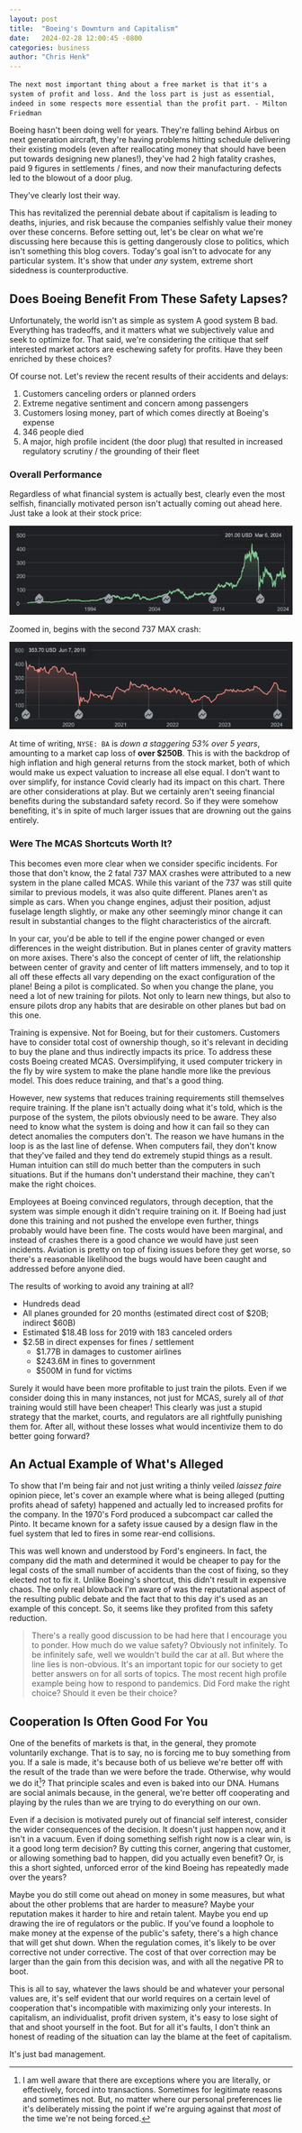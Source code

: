 ```yaml
---
layout: post
title:  "Boeing's Downturn and Capitalism"
date:   2024-02-28 12:00:45 -0800
categories: business
author: "Chris Henk"
---
```


`The next most important thing about a free market is that it's a system of profit and loss. And the loss part is just as essential, indeed in some respects more essential than the profit part. - Milton Friedman`

Boeing hasn't been doing well for years. They're falling behind Airbus on next generation aircraft, they're having problems hitting schedule delivering their existing models (even after reallocating money that should have been put towards designing new planes!), they've had 2 high fatality crashes, paid 9 figures in settlements / fines, and now their manufacturing defects led to the blowout of a door plug.

They've clearly lost their way.

This has revitalized the perennial debate about if capitalism is leading to deaths, injuries, and risk because the companies selfishly value their money over these concerns. Before setting out, let's be clear on what we're discussing here because this is getting dangerously close to politics, which isn't something this blog covers. Today's goal isn't to advocate for any particular system. It's show that under *any* system, extreme short sidedness is counterproductive.  

## Does Boeing Benefit From These Safety Lapses?

Unfortunately, the world isn't as simple as system A good system B bad. Everything has tradeoffs, and it matters what we subjectively value and seek to optimize for. That said, we're considering the critique that self interested market actors are eschewing safety for profits. Have they been enriched by these choices?

Of course not. Let's review the recent results of their accidents and delays:

1. Customers canceling orders or planned orders
2. Extreme negative sentiment and concern among passengers
3. Customers losing money, part of which comes directly at Boeing's expense
4. 346 people died
5. A major, high profile incident (the door plug) that resulted in increased regulatory scrutiny / the grounding of their fleet

### Overall Performance

Regardless of what financial system is actually best, clearly even the most selfish, financially motivated person isn't actually coming out ahead here. Just take a look at their stock price:

![image-20240306135738413](/assets/img/boeing-capitalism.assets/image-20240306135738413.png) 

Zoomed in, begins with the second 737 MAX crash:

![image-20240306135851425](/assets/img/boeing-capitalism.assets/image-20240306135851425.png)

At time of writing, `NYSE: BA` is *down a staggering 53% over 5 years*, amounting to a market cap loss of **over $250B**. This is with the backdrop of high inflation and high general returns from the stock market, both of which would make us expect valuation to increase all else equal. I don't want to over simplify, for instance Covid clearly had its impact on this chart. There are other considerations at play. But we certainly aren't seeing financial benefits during the substandard safety record. So if they were somehow benefiting, it's in spite of much larger issues that are drowning out the gains entirely.

### Were The MCAS Shortcuts Worth It?

This becomes even more clear when we consider specific incidents. For those that don't know, the 2 fatal 737 MAX crashes were attributed to a new system in the plane called MCAS. While this variant of the 737 was still quite similar to previous models, it was also quite different. Planes aren't as simple as cars. When you change engines, adjust their position, adjust fuselage length slightly, or make any other seemingly minor change it can result in substantial changes to the flight characteristics of the aircraft.

In your car, you'd be able to tell if the engine power changed or even differences in the weight distribution. But in planes center of gravity matters on more axises. There's also the concept of center of lift, the relationship between center of gravity and center of lift matters immensely, and to top it all off these effects all vary depending on the exact configuration of the plane! Being a pilot is complicated. So when you change the plane, you need a lot of new training for pilots. Not only to learn new things, but also to ensure pilots drop any habits that are desirable on other planes but bad on this one.

Training is expensive. Not for Boeing, but for their customers. Customers have to consider total cost of ownership though, so it's relevant in deciding to buy the plane and thus indirectly impacts its price. To address these costs Boeing created MCAS. Oversimplifying, it used computer trickery in the fly by wire system to make the plane handle more like the previous model. This does reduce training, and that's a good thing. 

However, new systems that reduces training requirements still themselves require training. If the plane isn't actually doing what it's told, which is the purpose of the system, the pilots obviously need to be aware. They also need to know what the system is doing and how it can fail so they can detect anomalies the computers don't. The reason we have humans in the loop is as the last line of defense. When computers fail, they don't know that they've failed and they tend do extremely stupid things as a result. Human intuition can still do much better than the computers in such situations. But if the humans don't understand their machine, they can't make the right choices.

Employees at Boeing convinced regulators, through deception, that the system was simple enough it didn't require training on it. If Boeing had just done this training and not pushed the envelope even further, things probably would have been fine. The costs would have been marginal, and instead of crashes there is a good chance we would have just seen incidents. Aviation is pretty on top of fixing issues before they get worse, so there's a reasonable likelihood the bugs would have been caught and addressed before anyone died.

The results of working to avoid any training at all?

- Hundreds dead
- All planes grounded for 20 months (estimated direct cost of $20B; indirect \$60B)
- Estimated $18.4B loss for 2019 with 183 canceled orders
- $2.5B in direct expenses for fines / settlement
  - $1.77B in damages to customer airlines
  - $243.6M in fines to government
  - $500M in fund for victims

Surely it would have been more profitable to just train the pilots. Even if we consider doing this in many instances, not just for MCAS, surely all of *that* training would still have been cheaper! This clearly was just a stupid strategy that the market, courts, and regulators are all rightfully punishing them for. After all, without these losses what would incentivize them to do better going forward?

## An Actual Example of What's Alleged

To show that I'm being fair and not just writing a thinly veiled *laissez faire* opinion piece, let's cover an example where what is being alleged (putting profits ahead of safety) happened and actually led to increased profits for the company. In the 1970's Ford produced a subcompact car called the Pinto. It became known for a safety issue caused by a design flaw in the fuel system that led to fires in some rear-end collisions.

This was well known and understood by Ford's engineers. In fact, the company did the math and determined it would be cheaper to pay for the legal costs of the small number of accidents than the cost of fixing, so they elected not to fix it. Unlike Boeing's shortcut, this didn't result in expensive chaos. The only real blowback I'm aware of was the reputational aspect of the resulting public debate and the fact that to this day it's used as an example of this concept. So, it seems like they profited from this safety reduction.

> There's a really good discussion to be had here that I encourage you to ponder. How much do we value safety? Obviously not infinitely. To be infinitely safe, well we wouldn't build the car at all. But where the line lies is non-obvious. It's an important topic for our society to get better answers on for all sorts of topics. The most recent high profile example being how to respond to pandemics. Did Ford make the right choice? Should it even be their choice?

## Cooperation Is Often Good For You

One of the benefits of markets is that, in the general, they promote voluntarily exchange. That is to say, no is forcing me to buy something from you. If a sale is made, it's because both of us believe we're better off with the result of the trade than we were before the trade. Otherwise, why would we do it[^1]? That principle scales and even is baked into our DNA. Humans are social animals because, in the general, we're better off cooperating and playing by the rules than we are trying to do everything on our own.

Even if a decision is motivated purely out of financial self interest, consider the wider consequences of the decision. It doesn't just happen now, and it isn't in a vacuum. Even if doing something selfish right now is a clear win, is it a good long term decision? By cutting this corner, angering that customer, or allowing something bad to happen, did you actually even benefit? Or, is this a short sighted, unforced error of the kind Boeing has repeatedly made over the years?

Maybe you do still come out ahead on money in some measures, but what about the other problems that are harder to measure? Maybe your reputation makes it harder to hire and retain talent. Maybe you end up drawing the ire of regulators or the public. If you've found a loophole to make money at the expense of the public's safety, there's a high chance that will get shut down. When the regulation comes, it's likely to be over corrective not under corrective. The cost of that over correction may be larger than the gain from this decision was, and with all the negative PR to boot.

This is all to say, whatever the laws should be and whatever your personal values are, it's self evident that our world requires on a certain level of cooperation that's incompatible with maximizing only your interests. In capitalism, an individualist, profit driven system, it's easy to lose sight of that and shoot yourself in the foot. But for all it's faults, I don't think an honest of reading of the situation can lay the blame at the feet of capitalism.

It's just bad management.

[^1]: I am well aware that there are exceptions where you are literally, or effectively, forced into transactions. Sometimes for legitimate reasons and sometimes not. But, no matter where our personal preferences lie it's deliberately missing the point if we're arguing against that *most* of the time we're not being forced.